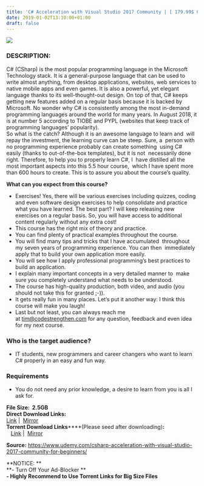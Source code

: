 ```yaml
---
title: 'C# Acceleration with Visual Studio 2017 Community | [ 179.99$ Course For Free ]'
date: 2019-01-02T13:10:00+01:00
draft: false
---
```


[![](https://3.bp.blogspot.com/-aGTxwU_uJvE/XCyocnedSwI/AAAAAAAAA3E/89V4gRc7n2QI7CFuFVqqvNuAqTWw5mpjwCLcBGAs/s640/C-Acceleration-with-Visual-Studio-2017-Community.jpg)](https://3.bp.blogspot.com/-aGTxwU_uJvE/XCyocnedSwI/AAAAAAAAA3E/89V4gRc7n2QI7CFuFVqqvNuAqTWw5mpjwCLcBGAs/s1600/C-Acceleration-with-Visual-Studio-2017-Community.jpg)

### DESCRIPTION:

C# (CSharp) is the most popular programming language in the Microsoft Technology stack. It is a general-purpose language that can be used to write almost anything, from desktop applications, websites, web services to native mobile apps and even games. It is also a powerful, yet elegant language thanks to its well-thought-out design. On top of that, C# keeps getting new features added on a regular basis because it is backed by Microsoft. No wonder why C# is consistently among the most in-demand programming languages around the world for many years. In August 2018, it is at number 5 according to TIOBE and PYPL (websites that keep track of programming languages’ popularity).  
So what is the catch? Although it is an awesome language to learn and  will repay the investment, the learning curve can be steep. Sure, a  person with no programming experience probably can create something  using C# easily (thanks to out-of-the-box templates), but it is not  necessarily done right. Therefore, to help you to properly learn C#, I  have distilled all the most important aspects into this 5.5 hour course,  which I have spent more than 600 hours to create. This is to assure you about the course’s quality.  

**What can you expect from this course?**  

*   Exercises! Yes, there will be various exercises including quizzes, coding and even software design exercises to help consolidate and practice what you have learned. The best part? I will keep releasing new exercises on a regular basis. So, you will have access to additional content regularly without any extra cost!
*   This course has the right mix of theory and practice.
*   You can find plenty of practical examples throughout the course.
*   You will find many tips and tricks that I have accumulated  throughout my seven years of programming experience. You can then  immediately apply that to build your own application more easily.
*   You will see how I apply professional programming’s best practices to build an application.
*   I explain many important concepts in a very detailed manner to  make sure you completely understand what needs to be understood.
*   The course has high-quality production, both video, and audio (you should not take this for granted ;-)).
*   It gets really fun in many places. Let’s put it another way: I think this course will make you laugh!
*   Last but not least, you can always reach me at tim@codestrengthen.com for any question, feedback and even idea for my next course.

### Who is the target audience?

*   IT students, new programmers and career changers who want to learn C# properly in an easy and fun way.

### Requirements

  

*   You do not need any prior knowledge, a desire to learn from you is all I ask for.

**File Size:  2.5GB**  
**Direct Download Links:**  
 [Link](https://arthikgyan.com/CAccelerationwithlink1) |  [Mirror](https://arthikgyan.com/CAccelerationwithlink2)  
**Torrent Download Links******(Please seed after downloading)**:**  
   [Link](https://arthikgyan.com/CAccelerationwithtorrent1) |  [Mirror](https://arthikgyan.com/CAccelerationwithtorrent2)  

  
**Source:** https://www.udemy.com/csharp-acceleration-with-visual-studio-2017-community-for-beginners/  
  
**NOTICE: **  
**\- Turn Off Your Ad-Blocker **  
**\- Highly Recommend to Use Torrent Links for Big Size Files**